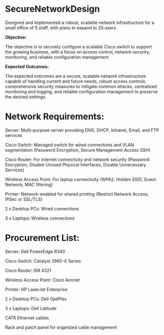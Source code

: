 # SecureNetworkDesign

Designed and implemented a robust, scalable network infrastructure for a small office of 5 staff, with plans to expand to 20 users.

**Objective:**

The objective is to securely configure a scalable Cisco switch to support the growing business, with a focus on access control, network security, monitoring, and reliable configuration management.

**Expected Outcomes:**

The expected outcomes are a secure, scalable network infrastructure capable of handling current and future needs, robust access controls, comprehensive security measures to mitigate common attacks, centralized monitoring and logging, and reliable configuration management to preserve the desired settings.

# Network Requirements:
Server: Multi-purpose server providing DNS, DHCP, Intranet, Email, and FTP services</p>
Cisco Switch: Managed switch for wired connections and VLAN segmentation (Password Encryption, Secure Management Access SSH)</p>
Cisco Router: For internet connectivity and network security (Password Encryption, Disable Unused Physical Interfaces, Disable Unnecessary Services)</p>
Wireless Access Point: For laptop connectivity (WPA2, Hidden SSID, Guest Network, MAC filtering)</p>
Printer: Network-enabled for shared printing (Restrict Network Access, IPSec or SSL/TLS)</p>
2 x Desktop PCs: Wired connections</p>
3 x Laptops: Wireless connections</p>

# Procurement List:
Server: Dell PowerEdge R340</p>
Cisco Switch: Catalyst 2960-X Series</p>
Cisco Router: ISR 4321</p>
Wireless Access Point: Cisco Aironet</p>
Printer: HP LaserJet Enterprise</p>
2 x Desktop PCs: Dell OptiPlex</p>
3 x Laptops: Dell Latitude</p>
CAT6 Ethernet cables</p>
Rack and patch panel for organized cable management</p>
